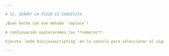 ```yaml
---

# SI, SEÑOR! LA PIZZA ES EXQUISITA

¡Bien hecho con ese método `replace`!

A continuación exploraremos los **números**.

Ejecuta `node bin/javascripting` en la consola para seleccionar el siguiente ejercicio.

---
```

